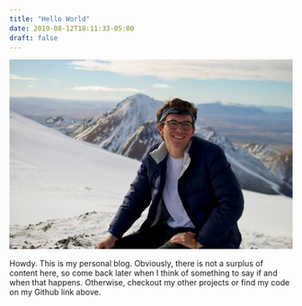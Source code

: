 ```yaml
---
title: "Hello World"
date: 2019-08-12T18:11:33-05:00
draft: false
---
```


![Example image](/diehl.jpg)

Howdy. This is my personal blog. Obviously, there is not a surplus of content here, so come back later when I think of something to say if and when that happens. Otherwise, checkout my other projects or find my code on my Github link above.